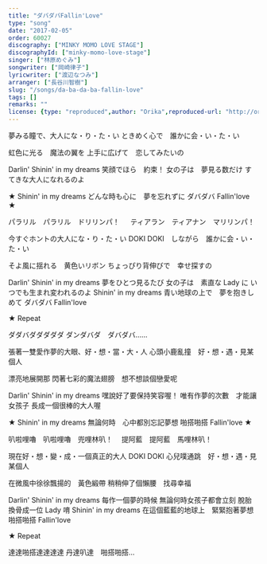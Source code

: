```yaml
---
title: "ダバダバFallin'Love"
type: "song"
date: "2017-02-05"
order: 60027
discography: ["MINKY MOMO LOVE STAGE"]
discographyId: ["minky-momo-love-stage"]
singer: ["林原めぐみ"]
songwriter: ["岡崎律子"]
lyricwriter: ["渡辺なつみ"]
arranger: ["長谷川智樹"]
slug: "/songs/da-ba-da-ba-fallin-love"
tags: []
remarks: ""
license: {type: "reproduced",author: "Orika",reproduced-url: "http://orikamushi.myweb.hinet.net",reproduced-website: "織歌蟲"}
---
```


夢みる瞳で、大人にな・り・た・い 
ときめく心で　誰かに会・い・た・い 

虹色に光る　魔法の翼を 
上手に広げて　恋してみたいの 

Darlin' Shinin' in my dreams 
笑顔でほら　約束！ 
女の子は　夢見る数だけ 
すてきな大人になれるのよ 

★ Shinin' in my dreams 
どんな時も心に　夢を忘れずに 
ダバダバ Fallin'love ★

パラリル　パラリル　ドリリンパ！ 
　 ティアラン　ティアナン　マリリンパ！ 

今すぐホントの大人にな・り・た・い 
DOKI DOKI　しながら　誰かに会・い・た・い 

そよ風に揺れる　黄色いリボン 
ちょっぴり背伸びで　幸せ探すの 

Darlin' Shinin' in my dreams 
夢をひとつ見るたび 
女の子は　素直な Lady に 
いつでも生まれ変われるのよ 
Shinin' in my dreams 
青い地球の上で　夢を抱きしめて 
ダバダバ Fallin'love 

★ Repeat 

ダダバダダダダダ 
ダンダバダ　ダバダバ……

<!-- 翻译 -->

張著一雙愛作夢的大眼、好・想・當・大・人
心頭小鹿亂撞　好・想・遇・見某個人

漂亮地展開那
閃著七彩的魔法翅膀　想不想談個戀愛呢

Darlin' Shinin' in my dreams 
嘿說好了要保持笑容喔！ 
唯有作夢的次數　才能讓女孩子
長成一個很棒的大人喔

★ Shinin' in my dreams 
無論何時　心中都別忘記夢想
啪搭啪搭 Fallin'love ★

叭啦哩嚕　叭啦哩嚕　兜哩林叭！ 
　提阿藍　提阿藍　馬哩林叭！ 

現在好・想・變・成・一個真正的大人
DOKI DOKI 心兒噗通跳　好・想・遇・見某個人

在微風中徐徐飄揚的　黃色緞帶
稍稍伸了個懶腰　找尋幸福

Darlin' Shinin' in my dreams 
每作一個夢的時候
無論何時女孩子都會立刻
脫胎換骨成一位 Lady 唷 
Shinin' in my dreams 
在這個藍藍的地球上　緊緊抱著夢想
啪搭啪搭 Fallin'love 

★ Repeat 

達達啪搭達達達達
丹達叭達　啪搭啪搭…
